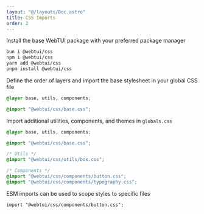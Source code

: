 ```yaml
---
layout: "@/layouts/Doc.astro"
title: CSS Imports
order: 2
---
```


Install the base WebTUI package with your preferred package manager

```bash
bun i @webtui/css
npm i @webtui/css
yarn add @webtui/css
pnpm install @webtui/css
```

Define the order of layers and import the base stylesheet in your global CSS file

```css
@layer base, utils, components;

@import "@webtui/css/base.css";
```

Import additional utilities, components, and themes in `globals.css`

```css
@layer base, utils, components;

@import "@webtui/css/base.css";

/* Utils */
@import "@webtui/css/utils/box.css";

/* Components */
@import "@webtui/css/components/button.css";
@import "@webtui/css/components/typography.css";
```

ESM imports can be used to scope styles to specific files

```tsx
import "@webtui/css/components/button.css";
```
